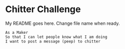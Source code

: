 # Chitter Challenge

My README goes here. Change file name when ready.

```
As a Maker
So that I can let people know what I am doing  
I want to post a message (peep) to chitter
```

